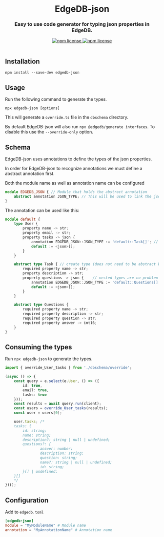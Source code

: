 <div align="center">
	<h1>EdgeDB-json</h1>
	<h3>Easy to use code generator for typing json properties in EdgeDB.</h3>
	<a href="https://www.npmjs.com/package/edgedb-json">
		<img alt="npm license" src="https://img.shields.io/npm/l/edgedb-json">
	</a>
	<a href="https://www.npmjs.com/package/edgedb-json">
		<img alt="npm license" src="https://img.shields.io/npm/v/edgedb-json">
	</a>
</div>

<br>

## Installation

```
npm install --save-dev edgedb-json
```

## Usage

Run the following command to generate the types.

```
npx edgedb-json [options]
```

This will generate a `override.ts` file in the `dbschema` directory.

By default EdgeDB-json will also run `npx @edgedb/generate interfaces`. To disable this use the `--override-only` option.

## Schema

EdgeDB-json uses annotations to define the types of the json properties.

In order for EdgeDB-json to recognize annotations we must define a abstract annotation first.

Both the module name as well as annotation name can be configured

```ts
module EDGEDB_JSON { // Module that holds the abstract annotation
    abstract annotation JSON_TYPE; // This will be used to link the json property to a type
}
```

The annotation can be used like this:

```ts
module default {
    type User {
        property name -> str;
        property email -> str;
        property tasks -> json {
            annotation EDGEDB_JSON::JSON_TYPE := 'default::Task[]'; // Needs to directly reference the type in the style of `module::type` // Add [] at the end to make it behave like a link
            default := <json>[];
        }
    }

    abstract type Task { // create type (does not need to be abstract but helps to differentiate between types)
        required property name -> str;
        property description -> str;
        property questions -> json {    // nested types are no problem as well
            annotation EDGEDB_JSON::JSON_TYPE := 'default::Questions[]';
            default := <json>[];
        }
    }

    abstract type Questions {
        required property name -> str;
        required property description -> str;
        required property question -> str;
        required property answer -> int16;
    }
}
```

## Consuming the types

Run `npx edgedb-json` to generate the types.

```ts
import { override_User_tasks } from './dbschema/override';

(async () => {
	const query = e.select(e.User, () => ({
		id: true,
		email: true,
		tasks: true
	}));
	const results = await query.run(client);
	const users = override_User_tasks(results);
	const user = users[0];

	user.tasks; /*
	tasks: {
		id: string;
		name: string;
		description?: string | null | undefined;
		questions?: {
				answer: number;
				description: string;
				question: string;
				name?: string | null | undefined;
				id: string;
		}[] | undefined;
	}[]
	*/
})();
```

## Configuration

Add to `edgedb.toml`

```toml
[edgedb-json]
module = "MyModuleName" # Module name
annotation = "MyAnnotationName" # Annotation name
```
